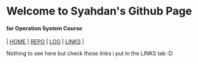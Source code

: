 # Welcome to Syahdan's Github Page
#### for Operation System Course

| [HOME]() | [REPO](https://github.com/SyahdanPutra/os212) | [LOG](https://github.com/SyahdanPutra/os212/blob/master/TXT/mylog.txt) | [LINKS](links.md) |

Nothing to see here but check those links i put in the LINKS tab :D

